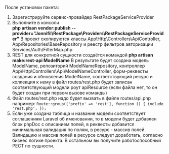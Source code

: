 После установки пакета:
1. Зарегистрируйте сервис-провайдер RestPackageServiceProvider
2. Выполните в консоли  
 **php artisan vendor:publish --provider="Jonnifil\RestPackage\Providers\RestPackageServiceProvider"**
В проект скопируются классы App\Http\Controllers\ApiController, App\Repositories\BaseRepository и реестр фильтров авторизации Services/Auth/FilterMap.php
3. REST для конкретной сущности создаётся командой 
 **php artisan make:rest-api ModelName**
 В результате будет создана 
модель ModelName, 
репозиторий ModelNameRepository, 
контроллер App\Http\Controllers\Api\ModelNameController,
форм-реквесты создания и обновления ModelName, 
соответствующий ресурс и коллекция к нему
в файл routes/rest.php будет записан соответствующий модели роут apiResource (если файла нет, то он будет создан при первом вызове команды) 
4. Файл routes/rest.php надо будет вызвать в файле routes/api.php например:
   `Route::group(['prefix' => 'rest'], function () {
        include 'rest.php';
   });`
5. Если уже создана таблица и название модели соответствует соглашениям Laravel об именовании, то в модели будет добавлен блок phpDoc с описанием полей, в реквесты добавится минимальная валидация по полям, в ресурс - массив полей.
   Валидацию и массив полей в ресурсе следует доработать, согласно бизнес логике проекта.
   В остальном вы получите работоспособный РЕСТ по сущности.
